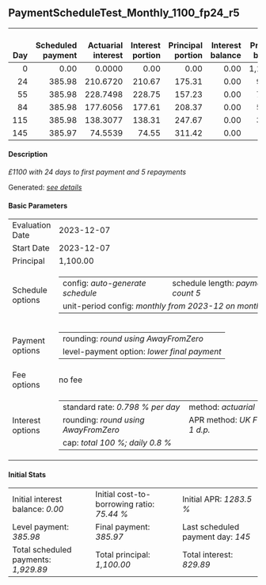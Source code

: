 <h2>PaymentScheduleTest_Monthly_1100_fp24_r5</h2>
<table>
    <thead style="vertical-align: bottom;">
        <th style="text-align: right;">Day</th>
        <th style="text-align: right;">Scheduled payment</th>
        <th style="text-align: right;">Actuarial interest</th>
        <th style="text-align: right;">Interest portion</th>
        <th style="text-align: right;">Principal portion</th>
        <th style="text-align: right;">Interest balance</th>
        <th style="text-align: right;">Principal balance</th>
        <th style="text-align: right;">Total actuarial interest</th>
        <th style="text-align: right;">Total interest</th>
        <th style="text-align: right;">Total principal</th>
    </thead>
    <tr style="text-align: right;">
        <td class="ci00">0</td>
        <td class="ci01" style="white-space: nowrap;">0.00</td>
        <td class="ci02">0.0000</td>
        <td class="ci03">0.00</td>
        <td class="ci04">0.00</td>
        <td class="ci05">0.00</td>
        <td class="ci06">1,100.00</td>
        <td class="ci07">0.0000</td>
        <td class="ci08">0.00</td>
        <td class="ci09">0.00</td>
    </tr>
    <tr style="text-align: right;">
        <td class="ci00">24</td>
        <td class="ci01" style="white-space: nowrap;">385.98</td>
        <td class="ci02">210.6720</td>
        <td class="ci03">210.67</td>
        <td class="ci04">175.31</td>
        <td class="ci05">0.00</td>
        <td class="ci06">924.69</td>
        <td class="ci07">210.6720</td>
        <td class="ci08">210.67</td>
        <td class="ci09">175.31</td>
    </tr>
    <tr style="text-align: right;">
        <td class="ci00">55</td>
        <td class="ci01" style="white-space: nowrap;">385.98</td>
        <td class="ci02">228.7498</td>
        <td class="ci03">228.75</td>
        <td class="ci04">157.23</td>
        <td class="ci05">0.00</td>
        <td class="ci06">767.46</td>
        <td class="ci07">439.4218</td>
        <td class="ci08">439.42</td>
        <td class="ci09">332.54</td>
    </tr>
    <tr style="text-align: right;">
        <td class="ci00">84</td>
        <td class="ci01" style="white-space: nowrap;">385.98</td>
        <td class="ci02">177.6056</td>
        <td class="ci03">177.61</td>
        <td class="ci04">208.37</td>
        <td class="ci05">0.00</td>
        <td class="ci06">559.09</td>
        <td class="ci07">617.0274</td>
        <td class="ci08">617.03</td>
        <td class="ci09">540.91</td>
    </tr>
    <tr style="text-align: right;">
        <td class="ci00">115</td>
        <td class="ci01" style="white-space: nowrap;">385.98</td>
        <td class="ci02">138.3077</td>
        <td class="ci03">138.31</td>
        <td class="ci04">247.67</td>
        <td class="ci05">0.00</td>
        <td class="ci06">311.42</td>
        <td class="ci07">755.3351</td>
        <td class="ci08">755.34</td>
        <td class="ci09">788.58</td>
    </tr>
    <tr style="text-align: right;">
        <td class="ci00">145</td>
        <td class="ci01" style="white-space: nowrap;">385.97</td>
        <td class="ci02">74.5539</td>
        <td class="ci03">74.55</td>
        <td class="ci04">311.42</td>
        <td class="ci05">0.00</td>
        <td class="ci06">0.00</td>
        <td class="ci07">829.8890</td>
        <td class="ci08">829.89</td>
        <td class="ci09">1,100.00</td>
    </tr>
</table>
<h4>Description</h4>
<p><i>£1100 with 24 days to first payment and 5 repayments</i></p>
<p>Generated: <i><a href="../GeneratedDate.html">see details</a></i></p>
<h4>Basic Parameters</h4>
<table>
    <tr>
        <td>Evaluation Date</td>
        <td>2023-12-07</td>
    </tr>
    <tr>
        <td>Start Date</td>
        <td>2023-12-07</td>
    </tr>
    <tr>
        <td>Principal</td>
        <td>1,100.00</td>
    </tr>
    <tr>
        <td>Schedule options</td>
        <td>
            <table>
                <tr>
                    <td>config: <i>auto-generate schedule</i></td>
                    <td>schedule length: <i><i>payment count</i> 5</i></td>
                </tr>
                <tr>
                    <td colspan="2" style="white-space: nowrap;">unit-period config: <i>monthly from 2023-12 on month-end</i></td>
                </tr>
            </table>
        </td>
    </tr>
    <tr>
        <td>Payment options</td>
        <td>
            <table>
                <tr>
                    <td>rounding: <i>round using AwayFromZero</i></td>
                </tr>
                <tr>
                    <td>level-payment option: <i>lower&nbsp;final&nbsp;payment</i></td>
                </tr>
            </table>
        </td>
    </tr>
    <tr>
        <td>Fee options</td>
        <td>no fee
        </td>
    </tr>
    <tr>
        <td>Interest options</td>
        <td>
            <table>
                <tr>
                    <td>standard rate: <i>0.798 % per day</i></td>
                    <td>method: <i>actuarial</i></td>
                </tr>
                <tr>
                    <td>rounding: <i>round using AwayFromZero</i></td>
                    <td>APR method: <i>UK FCA to 1 d.p.</i></td>
                </tr>
                <tr>
                    <td colspan="2">cap: <i>total 100 %; daily 0.8 %</td>
                </tr>
            </table>
        </td>
    </tr>
</table>
<h4>Initial Stats</h4>
<table>
    <tr>
        <td>Initial interest balance: <i>0.00</i></td>
        <td>Initial cost-to-borrowing ratio: <i>75.44 %</i></td>
        <td>Initial APR: <i>1283.5 %</i></td>
    </tr>
    <tr>
        <td>Level payment: <i>385.98</i></td>
        <td>Final payment: <i>385.97</i></td>
        <td>Last scheduled payment day: <i>145</i></td>
    </tr>
    <tr>
        <td>Total scheduled payments: <i>1,929.89</i></td>
        <td>Total principal: <i>1,100.00</i></td>
        <td>Total interest: <i>829.89</i></td>
    </tr>
</table>